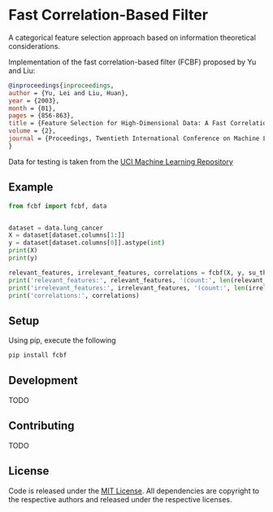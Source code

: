 # Fast Correlation-Based Filter
A categorical feature selection approach based on information theoretical considerations.

Implementation of the fast correlation-based filter (FCBF) proposed by Yu and Liu:

```bibtex
@inproceedings{inproceedings,
author = {Yu, Lei and Liu, Huan},
year = {2003},
month = {01},
pages = {856-863},
title = {Feature Selection for High-Dimensional Data: A Fast Correlation-Based Filter Solution},
volume = {2},
journal = {Proceedings, Twentieth International Conference on Machine Learning}
}
``` 

Data for testing is taken from the [UCI Machine Learning Repository](http://archive.ics.uci.edu/ml)

## Example

```py
from fcbf import fcbf, data


dataset = data.lung_cancer
X = dataset[dataset.columns[1:]]
y = dataset[dataset.columns[0]].astype(int)
print(X)
print(y)

relevant_features, irrelevant_features, correlations = fcbf(X, y, su_threshold=0.1, base=2)
print('relevant_features:', relevant_features, '(count:', len(relevant_features), ')')
print('irrelevant_features:', irrelevant_features, '(count:', len(irrelevant_features), ')')
print('correlations:', correlations)
```

## Setup
Using pip, execute the following

```sh
pip install fcbf
```

## Development
TODO

## Contributing
TODO

## License
Code is released under the [MIT License](LICENSE).
All dependencies are copyright to the respective authors and released under the respective licenses.
